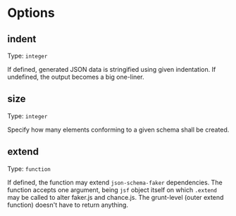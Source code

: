 # Options

## indent
Type: `integer`

If defined, generated JSON data is stringified using given indentation. If
undefined, the output becomes a big one-liner.

## size
Type: `integer`

Specify how many elements conforming to a given schema shall be created.

## extend
Type: `function`

If defined, the function may extend `json-schema-faker` dependencies. The
function accepts one argument, being `jsf` object itself on which `.extend`
may be called to alter faker.js and chance.js. The grunt-level (outer extend
function) doesn't have to return anything.
